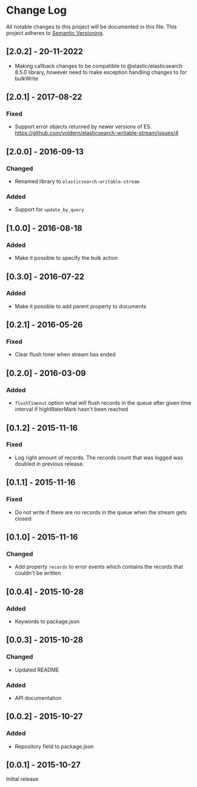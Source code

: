 # Change Log

All notable changes to this project will be documented in this file.
This project adheres to [Semantic Versioning](http://semver.org/).

## [2.0.2] - 20-11-2022

- Making callback changes to be compatible to @elastic/elasticsearch 8.5.0 library, however need to make exception handling changes to for bulkWrite

## [2.0.1] - 2017-08-22

### Fixed

- Support error objects returned by newer versions of ES.
  https://github.com/voldern/elasticsearch-writable-stream/issues/4

## [2.0.0] - 2016-09-13

### Changed

- Renamed library to `elasticsearch-writable-stream`

### Added

- Support for `update_by_query`

## [1.0.0] - 2016-08-18

### Added

- Make it possible to specify the bulk action

## [0.3.0] - 2016-07-22

### Added

- Make it possible to add parent property to documents

## [0.2.1] - 2016-05-26

### Fixed

- Clear flush timer when stream has ended

## [0.2.0] - 2016-03-09

### Added

- `flushTimeout` option what will flush records in the queue after
  given time interval if highWaterMark hasn't been reached

## [0.1.2] - 2015-11-16

### Fixed

- Log right amount of records. The records count that was logged was
  doubled in previous release.

## [0.1.1] - 2015-11-16

### Fixed

- Do not write if there are no records in the queue when the stream gets closed

## [0.1.0] - 2015-11-16

### Changed

- Add property `records` to error events which contains the records
  that couldn't be written

## [0.0.4] - 2015-10-28

### Added

- Keywords to package.json

## [0.0.3] - 2015-10-28

### Changed

- Updated README

### Added

- API documentation

## [0.0.2] - 2015-10-27

### Added

- Repository field to package.json

## [0.0.1] - 2015-10-27

Initial release
